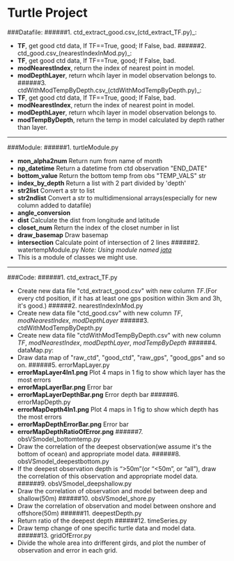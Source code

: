 Turtle Project
==============
###Datafile:
######1. ctd_extract_good.csv_(ctd_extract_TF.py)_:
  - **TF**, get good ctd data, If TF==True, good; If False, bad.
######2. ctd_good.csv_(nearestIndexInMod.py)_:
  - **TF**, get good ctd data, If TF==True, good; If False, bad.
  - **modNearestIndex**, return the index of nearest point in model.
  - **modDepthLayer**, return whcih layer in model observation belongs to.
######3. ctdWithModTempByDepth.csv_(ctdWithModTempByDepth.py)_:
  - **TF**, get good ctd data, If TF==True, good; If False, bad.
  - **modNearestIndex**, return the index of nearest point in model.
  - **modDepthLayer**, return whcih layer in model observation belongs to.
  - **modTempByDepth**, return the temp in model calculated by depth rather than layer.

---
###Module:
######1. turtleModule.py
  - **mon_alpha2num** Return num from name of month
  - **np_datetime** Return a datetime from ctd observation "END_DATE"
  - **bottom_value** Return the bottom temp from obs "TEMP_VALS" str
  - **index_by_depth** Return a list with 2 part divided by 'depth'
  - **str2list** Convert a str to list
  - **str2ndlist** Convert a str to multidimensional arrays(especially for new column added to datafile)
  - **angle_conversion**
  - **dist** Calculate the dist from longitude and latitude
  - **closet_num** Return the index of the closet number in list
  - **draw_basemap** Draw basemap
  - **intersection** Calculate point of intersection of 2 lines
######2. watertempModule.py
  *Note: Using module named [jata](https://github.com/jian-cui/moj/blob/master/jata.py)*
  - This is a module of classes we might use.

---
###Code:
######1. ctd_extract_TF.py
  - Create new data file "ctd_extract_good.csv" with new column *TF*.(For every ctd position, if it has at least one gps position within 3km and 3h, it's good.)
######2. nearestIndexInMod.py
  - Create new data file "ctd_good.csv" with new column *TF*, *modNearestIndex*, *modDepthLayer*
######3. ctdWithModTempByDepth.py
  - Create new data file "ctdWithModTempByDepth.csv" with new column *TF*, *modNearestIndex*, *modDepthLayer*, *modTempByDepth*
######4. dataMap.py:
  - Draw data map of "raw_ctd", "good_ctd", "raw_gps", "good_gps" and so on.
######5. errorMapLayer.py
  - **errorMapLayer4In1.png** Plot 4 maps in 1 fig to show which layer has the most errors
  - **errorMapLayerBar.png** Error bar
  - **errorMapLayerDepthBar.png** Error depth bar
######6. errorMapDepth.py
  - **errorMapDepth4In1.png** Plot 4 maps in 1 fig to show which depth has the most errors
  - **errorMapDepthErrorBar.png** Error bar
  - **errorMapDepthRatioOfError.png**
######7. obsVSmodel_bottomtemp.py
  - Draw the correlation of the deepest observation(we assume it's the bottom of ocean) and appropriate model data.
######8. obsVSmodel_deepestbottom.py
  - If the deepest observation depth is “>50m”(or “<50m”, or “all”), draw the correlation of this observation and appropriate model data.
######9. obsVSmodel_deepshallow.py
  - Draw the correlation of observation and model between deep and shallow(50m)
######10. obsVSmodel_shore.py
  - Draw the correlation of observation and model between onshore and offshore(50m)
######11. deepestDepth.py
  - Return ratio of the deepest depth
######12. timeSeries.py
  - Draw temp change of one specific turtle data and model data.
######13. gridOfError.py
  - Divide the whole area into drifferent girds, and plot the number of observation and error in each grid.